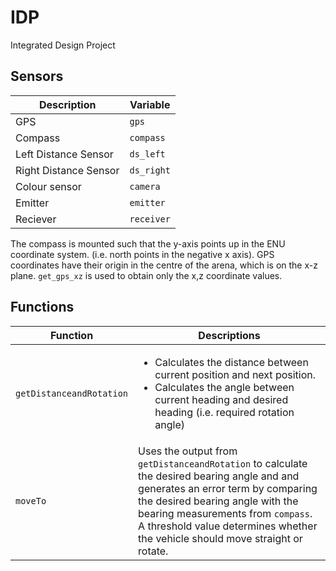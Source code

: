 # IDP
Integrated Design Project 

## Sensors
| Description  |  Variable  |
| ------------- | ------------- |
| GPS  | `gps`  |
| Compass  | `compass`  |
| Left Distance Sensor  | `ds_left`  |
| Right Distance Sensor  | `ds_right`  |
| Colour sensor  | `camera`  |
| Emitter  | `emitter`  |
| Reciever  | `receiver`  |

The compass is mounted such that the y-axis points up in the ENU coordinate system. (i.e. north points in the negative x axis).
GPS coordinates have their origin in the centre of the arena, which is on the x-z plane. `get_gps_xz` is used to obtain only the x,z coordinate values. 

## Functions
| Function  |  Descriptions  |
| ------------- | ------------- |
| `getDistanceandRotation`  | <ul><li>Calculates the distance between current position and next position.</li><li>Calculates the angle between current heading and desired heading (i.e. required rotation angle)</li></ul>  |
| `moveTo` | Uses the output from `getDistanceandRotation` to calculate the desired bearing angle and and generates an error term by comparing the desired bearing angle with the bearing measurements from `compass`. A threshold value determines whether the vehicle should move straight or rotate. |
